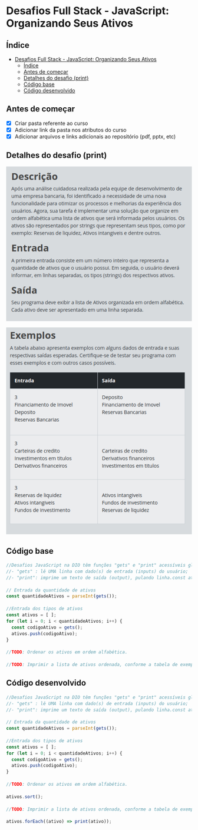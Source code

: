 # Desafios Full Stack - JavaScript: Organizando Seus Ativos

## Índice

- [Desafios Full Stack - JavaScript: Organizando Seus Ativos](#desafios-full-stack---javascript-organizando-seus-ativos)
  - [Índice](#índice)
  - [Antes de começar](#antes-de-começar)
  - [Detalhes do desafio (print)](#detalhes-do-desafio-print)
  - [Código base](#código-base)
  - [Código desenvolvido](#código-desenvolvido)

## Antes de começar

- [x]  Criar pasta referente ao curso
- [x]  Adicionar link da pasta nos atributos do curso
- [x]  Adicionar arquivos e links adicionais ao repositório (pdf, pptx, etc)

## Detalhes do desafio (print)

![Untitled](./assets/Untitled.png)

![Untitled](./assets/Untitled%201.png)

## Código base

```jsx
//Desafios JavaScript na DIO têm funções "gets" e "print" acessíveis globalmente:
//- "gets" : lê UMA linha com dado(s) de entrada (inputs) do usuário;
//- "print": imprime um texto de saída (output), pulando linha.const ativos = [];

// Entrada da quantidade de ativos
const quantidadeAtivos = parseInt(gets());

//Entrada dos tipos de ativos
const ativos = [ ];
for (let i = 0; i < quantidadeAtivos; i++) {
  const codigoAtivo = gets();
  ativos.push(codigoAtivo);
}

//TODO: Ordenar os ativos em ordem alfabética.

//TODO: Imprimir a lista de ativos ordenada, conforme a tabela de exemplos.
```

## Código desenvolvido

```jsx
//Desafios JavaScript na DIO têm funções "gets" e "print" acessíveis globalmente:
//- "gets" : lê UMA linha com dado(s) de entrada (inputs) do usuário;
//- "print": imprime um texto de saída (output), pulando linha.const ativos = [];

// Entrada da quantidade de ativos
const quantidadeAtivos = parseInt(gets());

//Entrada dos tipos de ativos
const ativos = [ ];
for (let i = 0; i < quantidadeAtivos; i++) {
  const codigoAtivo = gets();
  ativos.push(codigoAtivo);
}

//TODO: Ordenar os ativos em ordem alfabética.

ativos.sort();

//TODO: Imprimir a lista de ativos ordenada, conforme a tabela de exemplos.

ativos.forEach((ativo) => print(ativo));
```
